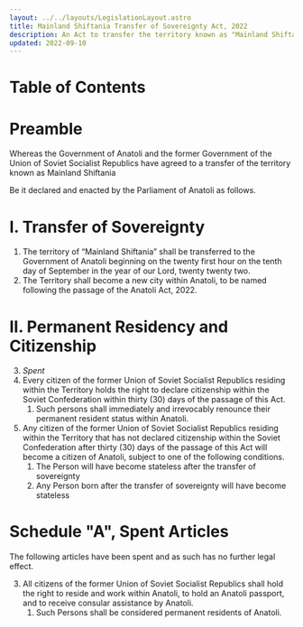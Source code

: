 ```yaml
---
layout: ../../layouts/LegislationLayout.astro
title: Mainland Shiftania Transfer of Sovereignty Act, 2022
description: An Act to transfer the territory known as "Mainland Shiftania" from the Union of Soviet Socialist Republics to Anatoli, and to guarantee freedoms of its residents.
updated: 2022-09-10
---
```

# Table of Contents

# Preamble
Whereas the Government of Anatoli and the former Government of the Union of Soviet Socialist Republics have agreed to a transfer of the territory known as Mainland Shiftania

Be it declared and enacted by the Parliament of Anatoli as follows.

# I. Transfer of Sovereignty
1. The territory of “Mainland Shiftania” shall be transferred to the Government of Anatoli beginning on the twenty first hour on the tenth day of September in the year of our Lord, twenty twenty two.
2. The Territory shall become a new city within Anatoli, to be named following the passage of the Anatoli Act, 2022.
# II. Permanent Residency and Citizenship
3. *Spent*
4. Every citizen of the former Union of Soviet Socialist Republics residing within the Territory holds the right to declare citizenship within the Soviet Confederation within thirty (30) days of the passage of this Act.
    1. Such persons shall immediately and irrevocably renounce their permanent resident status within Anatoli.
5. Any citizen of the former Union of Soviet Socialist Republics residing within the Territory that has not declared citizenship within the Soviet Confederation after thirty (30) days of the passage of this Act will become a citizen of Anatoli, subject to one of the following conditions.
    1. The Person will have become stateless after the transfer of sovereignty
    2. Any Person born after the transfer of sovereignty will have become stateless
# Schedule "A", Spent Articles
The following articles have been spent and as such has no further legal effect.

3. All citizens of the former Union of Soviet Socialist Republics shall hold the right to reside and work within Anatoli, to hold an Anatoli passport, and to receive consular assistance by Anatoli.
    1. Such Persons shall be considered permanent residents of Anatoli.
